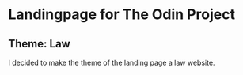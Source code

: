 # Landingpage for The Odin Project

## Theme: Law

I decided to make the theme of the landing page a law website.
